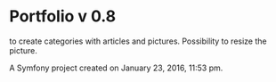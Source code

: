 Portfolio v 0.8
========

to create categories with articles and pictures. Possibility to resize the picture.

A Symfony project created on January 23, 2016, 11:53 pm.
